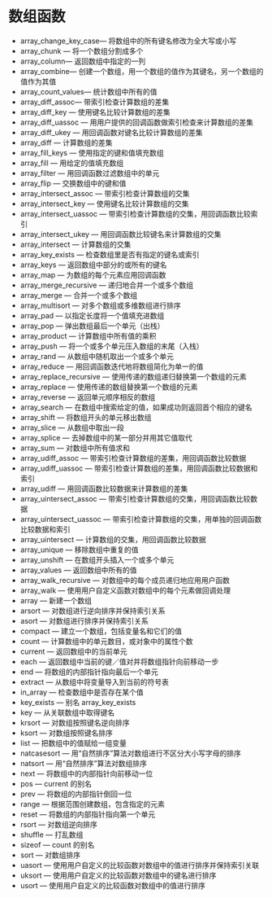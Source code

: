 # 数组函数

* array\_change\_key\_case— 将数组中的所有键名修改为全大写或小写
* array\_chunk — 将一个数组分割成多个
* array\_column— 返回数组中指定的一列
* array\_combine— 创建一个数组，用一个数组的值作为其键名，另一个数组的值作为其值
* array\_count\_values— 统计数组中所有的值
* array\_diff\_assoc— 带索引检查计算数组的差集
* array\_diff\_key
  — 使用键名比较计算数组的差集
* array\_diff\_uassoc
  — 用用户提供的回调函数做索引检查来计算数组的差集
* array\_diff\_ukey
  — 用回调函数对键名比较计算数组的差集
* array\_diff
  — 计算数组的差集
* array\_fill\_keys
  — 使用指定的键和值填充数组
* array\_fill
  — 用给定的值填充数组
* array\_filter
  — 用回调函数过滤数组中的单元
* array\_flip
  — 交换数组中的键和值
* array\_intersect\_assoc
  — 带索引检查计算数组的交集
* array\_intersect\_key
  — 使用键名比较计算数组的交集
* array\_intersect\_uassoc
  — 带索引检查计算数组的交集，用回调函数比较索引
* array\_intersect\_ukey
  — 用回调函数比较键名来计算数组的交集
* array\_intersect
  — 计算数组的交集
* array\_key\_exists
  — 检查数组里是否有指定的键名或索引
* array\_keys
  — 返回数组中部分的或所有的键名
* array\_map
  — 为数组的每个元素应用回调函数
* array\_merge\_recursive
  — 递归地合并一个或多个数组
* array\_merge
  — 合并一个或多个数组
* array\_multisort
  — 对多个数组或多维数组进行排序
* array\_pad
  — 以指定长度将一个值填充进数组
* array\_pop
  — 弹出数组最后一个单元（出栈）
* array\_product
  — 计算数组中所有值的乘积
* array\_push
  — 将一个或多个单元压入数组的末尾（入栈）
* array\_rand
  — 从数组中随机取出一个或多个单元
* array\_reduce
  — 用回调函数迭代地将数组简化为单一的值
* array\_replace\_recursive
  — 使用传递的数组递归替换第一个数组的元素
* array\_replace
  — 使用传递的数组替换第一个数组的元素
* array\_reverse
  — 返回单元顺序相反的数组
* array\_search
  — 在数组中搜索给定的值，如果成功则返回首个相应的键名
* array\_shift
  — 将数组开头的单元移出数组
* array\_slice
  — 从数组中取出一段
* array\_splice
  — 去掉数组中的某一部分并用其它值取代
* array\_sum
  — 对数组中所有值求和
* array\_udiff\_assoc
  — 带索引检查计算数组的差集，用回调函数比较数据
* array\_udiff\_uassoc
  — 带索引检查计算数组的差集，用回调函数比较数据和索引
* array\_udiff
  — 用回调函数比较数据来计算数组的差集
* array\_uintersect\_assoc
  — 带索引检查计算数组的交集，用回调函数比较数据
* array\_uintersect\_uassoc
  — 带索引检查计算数组的交集，用单独的回调函数比较数据和索引
* array\_uintersect
  — 计算数组的交集，用回调函数比较数据
* array\_unique
  — 移除数组中重复的值
* array\_unshift
  — 在数组开头插入一个或多个单元
* array\_values
  — 返回数组中所有的值
* array\_walk\_recursive
  — 对数组中的每个成员递归地应用用户函数
* array\_walk
  — 使用用户自定义函数对数组中的每个元素做回调处理
* array
  — 新建一个数组
* arsort
  — 对数组进行逆向排序并保持索引关系
* asort
  — 对数组进行排序并保持索引关系
* compact
  — 建立一个数组，包括变量名和它们的值
* count
  — 计算数组中的单元数目，或对象中的属性个数
* current
  — 返回数组中的当前单元
* each
  — 返回数组中当前的键／值对并将数组指针向前移动一步
* end
  — 将数组的内部指针指向最后一个单元
* extract
  — 从数组中将变量导入到当前的符号表
* in\_array
  — 检查数组中是否存在某个值
* key\_exists
  — 别名 array\_key\_exists
* key
  — 从关联数组中取得键名
* krsort
  — 对数组按照键名逆向排序
* ksort
  — 对数组按照键名排序
* list
  — 把数组中的值赋给一组变量
* natcasesort
  — 用“自然排序”算法对数组进行不区分大小写字母的排序
* natsort
  — 用“自然排序”算法对数组排序
* next
  — 将数组中的内部指针向前移动一位
* pos
  — current 的别名
* prev
  — 将数组的内部指针倒回一位
* range
  — 根据范围创建数组，包含指定的元素
* reset
  — 将数组的内部指针指向第一个单元
* rsort
  — 对数组逆向排序
* shuffle
  — 打乱数组
* sizeof
  — count 的别名
* sort
  — 对数组排序
* uasort
  — 使用用户自定义的比较函数对数组中的值进行排序并保持索引关联
* uksort
  — 使用用户自定义的比较函数对数组中的键名进行排序
* usort
  — 使用用户自定义的比较函数对数组中的值进行排序



